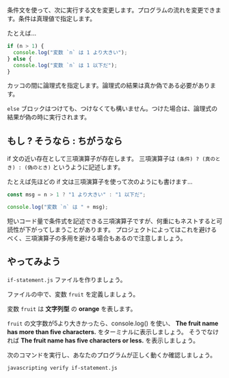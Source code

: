 条件文を使って、次に実行する文を変更します。プログラムの流れを変更できます。条件は真理値で指定します。

たとえば...

```js
if (n > 1) {
  console.log("変数 `n` は 1 より大きい");
} else {
  console.log("変数 `n` は 1 以下だ");
}
```

カッコの間に論理式を指定します。論理式の結果は真か偽である必要があります。

`else` ブロックはつけても、つけなくても構いません。つけた場合は、論理式の結果が偽の時に実行されます。

## もし ? そうなら : ちがうなら

if 文の近い存在として三項演算子が存在します。
三項演算子は `(条件) ? (真のとき) : (偽のとき)` というように記述します。

たとえば先ほどの if 文は三項演算子を使って次のようにも書けます...

```js
const msg = n > 1 ? "1 より大きい" : "1 以下だ";

console.log("変数 `n` は " + msg);
```

短いコード量で条件式を記述できる三項演算子ですが、何重にもネストすると可読性が下がってしまうことがあります。
プロジェクトによってはこれを避けるべく、三項演算子の多用を避ける場合もあるので注意しましょう。

## やってみよう

`if-statement.js` ファイルを作りましょう。

ファイルの中で、変数 `fruit` を定義しましょう。

変数 `fruit` は **文字列型** の **orange** を表します。

`fruit` の文字数が5より大きかったら、console.log() を使い、 **The fruit name has more than five characters.** をターミナルに表示しましょう。
そうでなければ **The fruit name has five characters or less.** を表示しましょう。

次のコマンドを実行し、あなたのプログラムが正しく動くか確認しましょう。

```bash
javascripting verify if-statement.js
```
